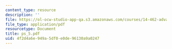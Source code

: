 ```yaml
---
content_type: resource
description: ''
file: https://ol-ocw-studio-app-qa.s3.amazonaws.com/courses/14-462-advanced-macroeconomics-ii-spring-2004/4f2d4a6e949a5df0e0de96130a9a0247_ps_5.pdf
file_type: application/pdf
resourcetype: Document
title: ps_5.pdf
uid: 4f2d4a6e-949a-5df0-e0de-96130a9a0247
---
```

